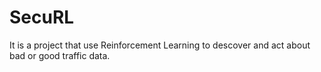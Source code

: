 # SecuRL
It is a project that use Reinforcement Learning to descover and act about bad or good traffic data. 
